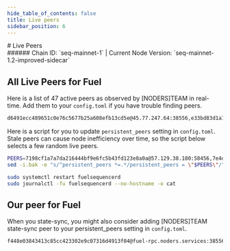 ```yaml
---
hide_table_of_contents: false
title: Live peers
sidebar_position: 6
---
```


<div class="h1-with-icon icon-fuel">
# Live Peers
</div>
###### Chain ID: `seq-mainnet-1` | Current Node Version: `seq-mainnet-1.2-improved-sidecar`

## All Live Peers for Fuel
Here is a list of 47 active peers as observed by [NODERS]TEAM in real-time. Add them to your `config.toml` if you have trouble finding peers.

```bash
d6491ecc489651c0e76c5677b25a608efb13cd5e@45.77.247.64:38556,e33bd83d1a1d84ef5c5ce95ec4c2f8194a1f42f4@65.109.64.99:32300,b3052ca64950786499d56ade68593a555e383ad4@65.108.132.123:63656,d48507eb9c8fc6cab278da8b64548496134562dc@141.95.11.200:26656,445952b74b508ba5915f3c2f0a8d169a409f174b@57.129.64.92:26656,308b1f9a393ed0070911195b1fbfaf09acff8c19@103.50.32.134:58456,423890742df6ab0c9e790769c1aa27268999c4a6@74.208.42.247:26646,0aeeecd26886241a0400790939f8ec20f53358da@65.108.77.220:4000,04228f1a2b716ef05516430ff48c903eea4de02d@158.69.26.185:63656,dd21379fe588741f3a85e144857256fdbd50ee00@80.64.208.245:26656,c4e1c7524dcd7506fad180ba7612ff412bf0781b@149.50.116.211:26456,5c48a466fce0b5e5ce074a155073320f3dd6e6b4@35.226.58.47:26656,9eb2801d1dde4b9ff0be3427092cc2548e973d71@176.103.222.162:26656,953ea18bdf95494f921b4d8ca343b15b0d7b0d95@65.109.78.7:29656,bbb5f1939278b75efbc213067cc8226591353fc4@65.108.133.32:26656,a988534ab1e4bc42aad26ea7ec7bdc7d5415a14c@172.111.52.54:32660,fc5fd264190e4a78612ec589994646268b81f14e@80.64.208.207:26656,0a1280cecccf46f39444e07d07faaf2a03bc8304@37.27.198.149:26656,2e9f9e556b730bf0ffe6ca3b1921e079fa9d3a2c@149.50.110.226:63656,dc7b01b0379f660fb59223b9862cef0db11f14d9@152.53.121.42:19656,4a2376cf0d622b3da708fd3c1f4506b7a3dca337@65.109.18.169:38556,7e4d77ee264919f0e6dc4fde226278020418ea46@65.109.19.111:63656,540efd57749223b1400475e121addbddca972916@185.107.68.176:26656,330639bdccf597c86bf413dd904e0b377fa1ed21@189.1.170.148:26656,c0a07e7942ed5482cfd1cfbfe0bfce76db0dcc9c@221.148.45.118:27656,a419a5e73a3ac2e8ed81841b7a0f7ba6fb2cf78a@82.223.5.79:26656,9bc530d3715a57b4e4f987e75343a67a747b4626@95.217.204.58:29656,f8d031577e38c96870aa591384a71f7be57a8e55@65.21.29.250:1700,7198cf1a7a7da216444bf9e6fc5b43fd123e8a0a@57.129.38.180:58456,0d7efe1a993e548acccba23358de50a87f5ac841@176.103.222.150:26656,5d75cca90b178f2b782ce57b0067c0ec8512354c@65.109.70.89:41656,40369a07f904d01262141353b5b8fcc8fae2b9da@65.109.53.189:26656,e4e55482d9b0519df9b2f22ef2e746d8989315b8@57.129.28.45:26656,478d6a599ac3e2b93a3622a635c378804b26975a@162.19.83.215:58456,4049356d61e6d72df5b05b87ab67f7d7c5faa243@65.109.124.52:29656,07763803ce4226d9032d55fc6e18d1bd3ac4d40e@86.111.48.66:26656,9ad948216644797315b9dfd4851abc2a87235f29@37.27.129.24:14656,4afd88ddab011bf166ff6ef4530ee9aaf0ced92a@86.111.48.148:26656,4c56d2bcd2a435f4938fdf96d33dd6ccd6979621@192.155.100.21:26656,d87dfe68db586fecc1141b0de687cbd72f1e131e@207.180.215.245:26656,23abea9392bc7b79d81436a78f21ce2a94c05e68@57.129.83.84:26656,9c3c68a041336b813cf2affa48c7c68d317eca0a@138.199.197.223:26656,637077d431f618181597706810a65c826524fd74@78.46.19.116:29656,cb6ae22e1e89d029c55f2cb400b0caa19cbe5523@38.132.56.20:32680,7c856ef7cd1a964b77c2e4cc9a18572d126ca47f@37.27.52.25:63656,9584099276b4baf2d6fdf07d4eb9dec40564bba5@185.107.68.171:26656,ade4d8bc8cbe014af6ebdf3cb7b1e9ad36f412c0@135.181.5.219:29656
```

Here is a script for you to update `persistent_peers` setting in `config.toml`. Stale peers can cause node inefficiency over time, so the script below selects a few random live peers.

```bash
PEERS=7198cf1a7a7da216444bf9e6fc5b43fd123e8a0a@57.129.38.180:58456,7e4d77ee264919f0e6dc4fde226278020418ea46@65.109.19.111:63656,445952b74b508ba5915f3c2f0a8d169a409f174b@57.129.64.92:26656,9bc530d3715a57b4e4f987e75343a67a747b4626@95.217.204.58:29656,0aeeecd26886241a0400790939f8ec20f53358da@65.108.77.220:4000
sed -i.bak -e "s/^persistent_peers *=.*/persistent_peers = \"$PEERS\"/" ~/.fuelsequencer/config/config.toml

sudo systemctl restart fuelsequencerd
sudo journalctl -fu fuelsequencerd --no-hostname -o cat
```

## Our peer for Fuel
When you state-sync, you might also consider adding [NODERS]TEAM state-sync peer to your persistent_peers setting in `config.toml`.

```bash
f448e03843413c85cc423302e9c07316d4913f04@fuel-rpc.noders.services:38556
```
